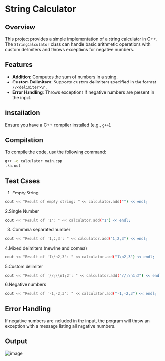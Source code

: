 # String Calculator

## Overview

This project provides a simple implementation of a string calculator in C++. The `StringCalculator` class can handle basic arithmetic operations with custom delimiters and throws exceptions for negative numbers.

## Features

- **Addition**: Computes the sum of numbers in a string.
- **Custom Delimiters**: Supports custom delimiters specified in the format `//<delimiter>\n`.
- **Error Handling**: Throws exceptions if negative numbers are present in the input.

## Installation

Ensure you have a C++ compiler installed (e.g., `g++`).

## Compilation

To compile the code, use the following command:

```sh
g++ -o calculator main.cpp
./a.out
```
## Test Cases
1. Empty String
```sh
cout << "Result of empty string: " << calculator.add("") << endl;
```
2.Single Number
```sh
cout << "Result of '1': " << calculator.add("1") << endl;
```
3. Commma separated number
```sh
cout << "Result of '1,2,3': " << calculator.add("1,2,3") << endl;
```
4.Mixed delimiters (newline and comma)
```sh
cout << "Result of '1\\n2,3': " << calculator.add("1\n2,3") << endl;
```
5.Custom delimiter
```sh
cout << "Result of '//;\\n1;2': " << calculator.add("//;\n1;2") << endl;
```
6.Negative numbers
```sh
cout << "Result of '-1,-2,3': " << calculator.add("-1,-2,3") << endl;
```
## Error Handling
If negative numbers are included in the input, the program will throw an exception with a message listing all negative numbers.

## Output
![image](https://github.com/user-attachments/assets/e9af7f64-2a23-4fca-9a04-c83568efc0a4)




